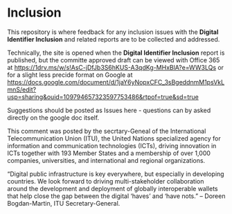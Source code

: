 # Inclusion
This repository is where feedback for any inclusion issues with the **Digital Identifier Inclusion** and related reports are to be collected and addressed.

Technically, the site is opened when the **Digital Identifier Inclusion** report is published, but the committe approved draft can be viewed with Office 365 at https://1drv.ms/w/s!AsC-jDfJb3S6hKUS-A3qdKg-MHxBlA?e=WW3LQs
or for a slight less precide format on Google at https://docs.google.com/document/d/1jaY6yNopxCFC_3sBgeddnmM1psVkLmnS/edit?usp=sharing&ouid=109794657323597753486&rtpof=true&sd=true

Suggestions should be posted as Issues here - questions can by asked directly on the google doc itself.

This comment was posted by the secrtary-Geneal of the International Telecommunication Union (ITU), the United Nations specialized agency for information and communication technologies (ICTs), driving innovation in ICTs together with 193 Member States and a membership of over 1,000 companies, universities, and international and regional organizations.

“Digital public infrastructure is key everywhere, but especially in developing countries. We look forward to driving multi-stakeholder collaboration around the development and deployment of globally interoperable wallets that help close the gap between the digital ‘haves’ and ‘have nots.” – Doreen Bogdan-Martin, ITU Secretary-General.
